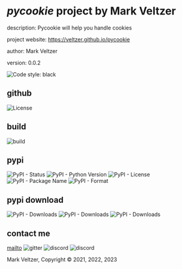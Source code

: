 # *pycookie* project by Mark Veltzer

description: Pycookie will help you handle cookies

project website: https://veltzer.github.io/pycookie

author: Mark Veltzer

version: 0.0.2

![Code style: black](https://img.shields.io/badge/code%20style-black-000000.svg)

## github

![License](https://img.shields.io/github/license/veltzer/pytconf)

## build

![build](https://github.com/veltzer/pycookie/workflows/build/badge.svg)

## pypi

![PyPI - Status](https://img.shields.io/pypi/status/pycookie)
![PyPI - Python Version](https://img.shields.io/pypi/pyversions/pycookie)
![PyPI - License](https://img.shields.io/pypi/l/pycookie)
![PyPI - Package Name](https://img.shields.io/pypi/v/pycookie)
![PyPI - Format](https://img.shields.io/pypi/format/pycookie)

## pypi download

![PyPI - Downloads](https://img.shields.io/pypi/dd/pycookie)
![PyPI - Downloads](https://img.shields.io/pypi/dw/pycookie)
![PyPI - Downloads](https://img.shields.io/pypi/dm/pycookie)



## contact me
[mailto](mailto:mark.veltzer@gmail.com)
![gitter](https://img.shields.io/gitter/room/veltzer/mark.veltzer)
![discord](https://img.shields.io/discord/719336281624281119)
![discord](https://img.shields.io/discord/719336282194444302)

Mark Veltzer, Copyright © 2021, 2022, 2023
